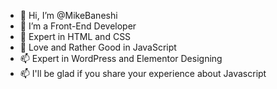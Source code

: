 - 👋 Hi, I’m @MikeBaneshi
- 👀 I’m a Front-End Developer
- 🌱 Expert in HTML and CSS
- 💞️ Love and Rather Good in JavaScript
- 📫 Expert in WordPress and Elementor Designing
- 📫 I'll be glad if you share your experience about Javascript

<!---
MikeBaneshi/ is a ✨ special ✨ repository because its `README.md` (this file) appears on your GitHub profile.
You can click the Preview link to take a look at your changes.
--->
